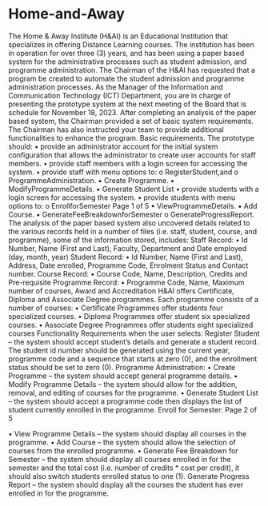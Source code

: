 # Home-and-Away


The Home & Away Institute (H&AI) is an Educational Institution that specializes in offering Distance Learning courses. The institution has been in operation for over three (3) years, and has been using a paper based system for the administrative processes such as student admission, and programme administration.
The Chairman of the H&AI has requested that a program be created to automate the student admission and programme administration processes. As the Manager of the Information and Communication Technology (ICT) Department, you are in charge of presenting the prototype system at the next meeting of the Board that is schedule for November 18, 2023.
After completing an analysis of the paper based system, the Chairman provided a set of basic system requirements. The Chairman has also instructed your team to provide additional functionalities to enhance the program.
Basic requirements. The prototype should:
• provide an administrator account for the initial system configuration that allows the administrator to create user accounts for staff members.
• provide staff members with a login screen for accessing the system.
• provide staff with menu options to:
o RegisterStudent,and
o ProgrammeAdministration.
▪ Create Programme.
▪ ModifyProgrammeDetails. ▪ Generate Student List
• provide students with a login screen for accessing the system.
• provide students with menu options to:
    o EnrollforSemester
Page 1 of 5
▪ ViewProgrammeDetails.
▪ Add Course.
▪ GenerateFeeBreakdownforSemester
o GenerateProgressReport.
The analysis of the paper based system also uncovered details related to the various records held in a number of files (i.e. staff, student, course, and programme), some of the information stored, includes:
Staff Record:
• Id Number, Name (First and Last), Faculty, Department and Date employed (day, month, year)
Student Record:
• Id Number, Name (First and Last), Address, Date enrolled, Programme Code, Enrolment Status and Contact number.
Course Record:
• Course Code, Name, Description, Credits and Pre-requisite Programme Record:
• Programme Code, Name, Maximum number of courses, Award and Accreditation
H&AI offers Certificate, Diploma and Associate Degree programmes. Each programme consists of a number of courses:
• Certificate Programmes offer students four specialized courses.
• Diploma Programmes offer student six specialized courses.
• Associate Degree Programmes offer students eight specialized courses
Functionality Requirements when the user selects:
Register Student – the system should accept student’s details and generate a student record. The student id number should be generated using the current year, programme code and a sequence that starts at zero (0), and the enrollment status should be set to zero (0).
Programme Administration:
• Create Programme – the system should accept general programme details.
• Modify Programme Details – the system should allow for the addition, removal, and
editing of courses for the programme.
• Generate Student List – the system should accept a programme code then displays
the list of student currently enrolled in the programme.
Enroll for Semester:
Page 2 of 5

• View Programme Details – the system should display all courses in the programme.
• Add Course – the system should allow the selection of courses from the enrolled
programme.
• Generate Fee Breakdown for Semester – the system should display all courses
enrolled in for the semester and the total cost (i.e. number of credits * cost per credit), it should also switch students enrolled status to one (1).
Generate Progress Report – the system should display all the courses the student has ever enrolled in for the programme.
